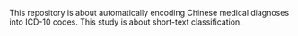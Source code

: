 This repository is about automatically encoding Chinese medical diagnoses into ICD-10 codes.
This study is about short-text classification.

